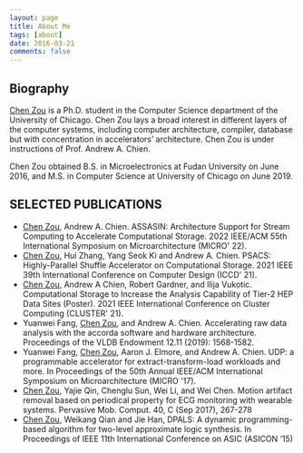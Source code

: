 ```yaml
---
layout: page
title: About Me
tags: [about]
date: 2016-03-21
comments: false
---
```


## Biography

[Chen Zou](../assets/pdf/ChenZou_CV.pdf) is a Ph.D. student in the Computer Science department of the University of Chicago. Chen Zou lays a broad interest in different layers of the computer systems, including computer architecture, compiler, database but with concentration in accelerators’ architecture. Chen Zou is under instructions of Prof. Andrew A. Chien.

Chen Zou obtained B.S. in Microelectronics at Fudan University on June 2016,
and M.S. in Computer Science at University of Chicago on June 2019.

## SELECTED PUBLICATIONS
- [Chen](../assets/pdf/assasin.pdf)[ ](./index.md)[Zou](../assets/pdf/assasin_micro22.pdf), Andrew A. Chien. ASSASIN: Architecture Support for Stream Computing to Accelerate Computational Storage. 2022 IEEE/ACM 55th International Symposium on Microarchitecture (MICRO' 22).
- [Chen](../assets/pdf/PSACS.pdf)[ ](../assets/pdf/PSACSSlides.pdf)[Zou](https://youtu.be/maplnpVfoys), Hui Zhang, Yang Seok Ki and Andrew A. Chien. PSACS: Highly-Parallel Shuffle Accelerator on Computational Storage. 2021 IEEE 39th International Conference on Computer Design (ICCD' 21).
- [Chen](../assets/pdf/HEPPoster.pdf)[ ](../assets/pdf/HEPExtended.pdf)[Zou](../assets/pdf/HEPAbstract.pdf), Andrew A Chien, Robert Gardner, and Ilija Vukotic. Computational Storage to Increase the Analysis Capability of Tier-2 HEP Data Sites (Poster). 2021 IEEE International Conference on Cluster Computing (CLUSTER' 21).
- Yuanwei Fang, [Chen Zou](http://www.vldb.org/pvldb/vol12/p1568-fang.pdf), and Andrew A. Chien. Accelerating raw data analysis with the accorda software and hardware architecture. Proceedings of the VLDB Endowment 12.11 (2019): 1568-1582.
- Yuanwei Fang, [Chen Zou](https://dl.acm.org/doi/10.1145/3123939.3123983), Aaron J. Elmore, and Andrew A. Chien. UDP: a programmable accelerator for extract-transform-load workloads and more. In Proceedings of the 50th Annual IEEE/ACM International Symposium on Microarchitecture (MICRO '17).
- [Chen Zou](https://www.sciencedirect.com/science/article/abs/pii/S1574119217303395), Yajie Qin, Chenglu Sun, Wei Li, and Wei Chen. Motion artifact removal based on periodical property for ECG monitoring with wearable systems. Pervasive Mob. Comput. 40, C (Sep 2017), 267-278
- [Chen Zou](https://ieeexplore.ieee.org/document/7516961), Weikang Qian and Jie Han, DPALS: A dynamic programming-based algorithm for two-level approximate logic synthesis. In Proceedings of IEEE 11th International Conference on ASIC (ASICON ‘15)
